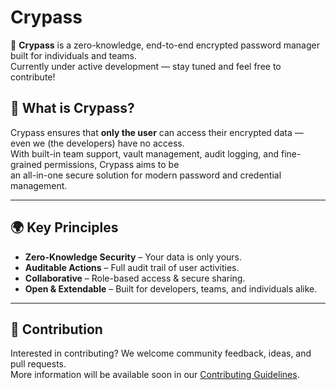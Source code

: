 # Crypass

🔐 **Crypass** is a zero-knowledge, end-to-end encrypted password manager built for individuals and teams.  
Currently under active development — stay tuned and feel free to contribute!

## 🧠 What is Crypass?

Crypass ensures that **only the user** can access their encrypted data — even we (the developers) have no access.  
With built-in team support, vault management, audit logging, and fine-grained permissions, Crypass aims to be  
an all-in-one secure solution for modern password and credential management.

---

## 🌍 Key Principles

- **Zero-Knowledge Security** – Your data is only yours.
- **Auditable Actions** – Full audit trail of user activities.
- **Collaborative** – Role-based access & secure sharing.
- **Open & Extendable** – Built for developers, teams, and individuals alike.

---

## 📣 Contribution

Interested in contributing? We welcome community feedback, ideas, and pull requests.  
More information will be available soon in our [Contributing Guidelines](CONTRIBUTING.md).
